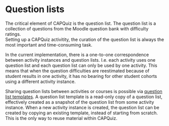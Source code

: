 # Question lists

The critical element of CAPQuiz is the question list.
The question list is a collection of questions from the Moodle
question bank with difficulty ratings.  
Setting up a CAPQuiz activitity, the curation of the question list
is always the most important and time-consuming task.

In the current implementation, there is a one-to-one correspondence
between activity instances and question lists.  I.e. each activity
uses one question list and each question list can only be used by
one activity.  This means that when the question difficulties are
reestimated because of student results in one activity, it has no
bearing for other student cohorts using a different activity instance.

Sharing question lists between activities or courses is possible via 
[question list templates](https://github.com/KQMATH/moodle-mod_capquiz/wiki/Question-list-templates).
A question list template is a read-only copy of a question list,
effectively created as a snapshot of the question list from some
activity instance.
When a new activity instance is created, the question list can be
created by copying an existing template, instead of starting from 
scratch.  This is the only way to reuse material within CAPQuiz.

